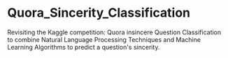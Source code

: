 # Quora_Sincerity_Classification
Revisiting the Kaggle competition: Quora insincere Question Classification to combine Natural Language Processing Techniques and Machine Learning Algorithms to predict a question's sincerity. 
